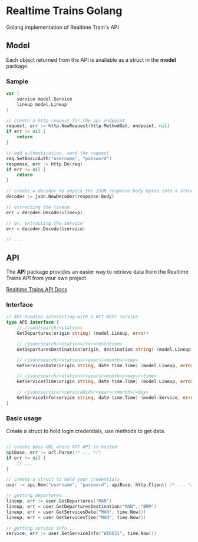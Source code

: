# Realtime Trains Golang
Golang implementation of Realtime Train's API

## Model
Each object returned from the API is available as a struct in the __model__ package.

### Sample
```go
var (
    service model.Service
    lineup model.Lineup
)

// create a http request for the api endpoint
request, err := http.NewRequest(http.MethodGet, endpoint, nil)
if err != nil {
    return
}

// add authentication, send the request
req.SetBasicAuth("username", "password")
response, err := http.Do(req)
if err != nil {
    return
}

// create a decoder to unpack the JSON response body bytes into a struct
decoder := json.NewDecoder(response.Body)

// extracting the lineup 
err = decoder.Decode(&lineup)

// or, extracting the service
err = decoder.Decode(&service)

// ...
```

## API

The __API__ package provides an easier way to retrieve data from the Realtime Trains API from your own project.

[Realtime Trains API Docs](https://www.realtimetrains.co.uk/about/developer/pull/docs/)

### Interface

```go
// API handles interacting with a RTT REST service
type API interface {
	// /json/search/<station>
	GetDepartures(origin string) (model.Lineup, error)

	// /json/search/<station>/to/<toStation>
	GetDeparturesDestination(origin, destination string) (model.Lineup, error)

	// /json/search/<station>/<year>/<month>/<day>
	GetServicesDate(origin string, date time.Time) (model.Lineup, error)

	// /json/search/<station>/<year>/<month>/<day>/<time>
	GetServicesTime(origin string, date time.Time) (model.Lineup, error)

	// /json/service/<serviceUid>/<year>/<month>/<day>
	GetServiceInfo(service string, date time.Time) (model.Service, error)
}
```

### Basic usage
Create a struct to hold login credentials, use methods to get data.
```go

// create base URL where RTT API is hosted
apiBase, err := url.Parse(/* ... */)
if err != nil {
	// ...
}

// create a struct to hold your credentials
user := api.New("username", "password", apiBase, http.Client{ /* ... */ })

// getting departures...
lineup, err := user.GetDepartures("MAN")
lineup, err = user.GetDeparturesDestination("MAN", "BRM")
lineup, err = user.GetServicesDate("MAN", time.Now())
lineup, err = user.GetServicesTime("MAN", time.Now())

// getting service info...
service, err := user.GetServiceInfo("W16631", time.Now())

```
